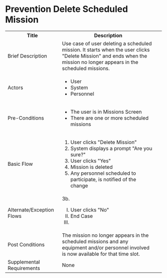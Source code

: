 # Prevention Delete Scheduled Mission

<table>
  <tr>
    <th> Title </th>
    <th> Description </th>
  </tr>
  <tr>
    <td> Brief Description </td>
    <td>
      Use case of user deleting a scheduled mission. It starts when the user clicks "Delete Mission" and ends when the mission no longer appears in the scheduled missions.
    </td>
  </tr>
  <tr>
    <td> Actors </td>
    <td>
      <ul>
          <li>User</li>
          <li>System</li>
          <li>Personnel</li>
      </ul>
    </td>
  </tr>
  <tr>
    <td> Pre-Conditions </td>
    <td>
      <ul>
          <li>The user is in Missions Screen</li>
          <li>There are one or more scheduled missions</li>
      </ul>
    </td>
  </tr>
  <tr>
    <td> Basic Flow </td>
    <td>
      <ol>
          <li>User clicks "Delete Mission"</li>
          <li>System displays a prompt "Are you sure?"</li>
          <li>User clicks "Yes"</li>
          <li>Mission is deleted</li>
          <li>Any personnel scheduled to participate, is notified of the change</li>
      </ol>
    </td>
  </tr>
  <tr>
    <td> Alternate/Exception Flows </td>
    <td>
      3b. <ol type="I">
        <li>User clicks "No"</li>
        <li>End Case</li>
        <li></li>
      </ol>
    </td>
  <tr>
    <td> Post Conditions </td>
    <td>
        The mission no longer appears in the scheduled missions and any equipment and/or personnel involved is now available for that time slot.
    <td>
  </tr>
  <tr>
    <td>Supplemental Requirements</td>
    <td>None</td>
  </tr>
<table>
